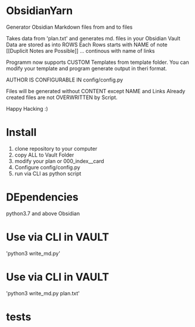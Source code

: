 # ObsidianYarn
Generator Obsidian Markdown files from and to files

Takes data from 'plan.txt' and generates md. files in your Obsidian Vault
Data are stored as into ROWS
Each Rows starts with NAME of note [[Duplicit Notes are Possible]]
... continous with name of links

Programm now supports CUSTOM Templates from template folder. You can modify your template and program generate output in theri format. 

AUTHOR IS CONFIGURABLE IN config/config.py

Files will be generated without CONTENT except NAME and Links
Already created files are not OVERWRITTEN by Script.

Happy Hacking :)

# Install
1. clone repository to your computer
2. copy ALL to Vault Folder
3. modify your plan or 000_index__card
4. Configure config/config.py
5. run via CLI as python script

# DEpendencies
python3.7 and above
Obsidian

# Use via CLI in VAULT 
'python3 write_md.py'

# Use via CLI in VAULT
'python3 write_md.py plan.txt'

# tests


